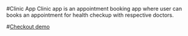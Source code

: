 #Clinic App
 Clinic app is an appointment booking app where user can books an appointment for health checkup with respective doctors.

#[Checkout demo](https://clinic-five.vercel.app/)
